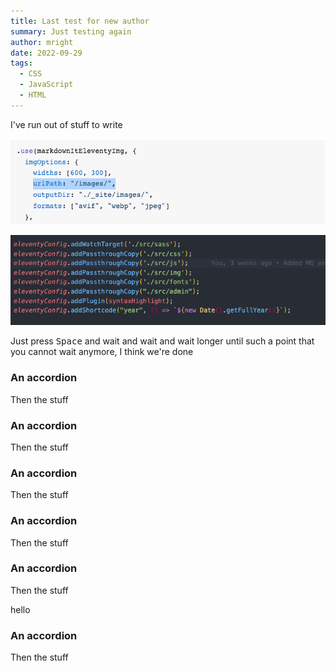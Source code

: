 ```yaml
---
title: Last test for new author
summary: Just testing again
author: mright
date: 2022-09-29
tags:
  - CSS
  - JavaScript
  - HTML
---
```

I've run out of stuff to write

![here it is](src/img/screenshot-2022-09-29-at-13.41.12.png)

![I havn't forgot](src/img/screenshot-2022-09-29-at-11.00.07.png)

Just press <kbd>Space</kbd> and wait and wait and wait longer until such a point that you cannot wait anymore, I think we're done

<h3 class="accordion">An accordion</h3>
<div class="accordion__panel">Then the stuff</div>
<h3 class="accordion">An accordion</h3>
<div class="accordion__panel">Then the stuff</div>
<h3 class="accordion">An accordion</h3>
<div class="accordion__panel">Then the stuff</div>
<h3 class="accordion">An accordion</h3>
<div class="accordion__panel">Then the stuff</div>
<h3 class="accordion">An accordion</h3>
<div class="accordion__panel">Then the stuff</div>

hello

<h3 class="accordion">An accordion</h3>
<div class="accordion__panel">Then the stuff</div>